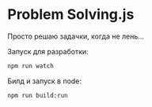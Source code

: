 # Problem Solving.js

Просто решаю задачки, когда не лень...

Запуск для разработки:

```bash
npm run watch
```

Билд и запуск в node:

```bash
npm run build:run
```
